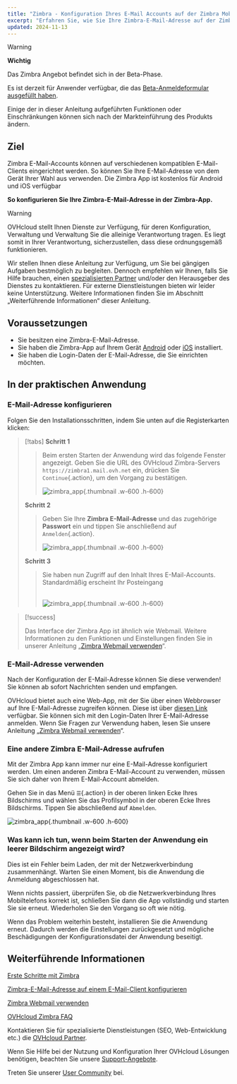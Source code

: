 ```yaml
---
title: "Zimbra - Konfiguration Ihres E-Mail Accounts auf der Zimbra Mobil-App"
excerpt: "Erfahren Sie, wie Sie Ihre Zimbra-E-Mail-Adresse auf der Zimbra Mobile-App für Android und iOS einrichten"
updated: 2024-11-13
---
```


<style>
.w-600 {
  max-width:600px !important;
}
.h-600 {
  max-height:600px !important;
}
</style>

> [!warning]
>
> **Wichtig**
>
> Das Zimbra Angebot befindet sich in der Beta-Phase.
>
> Es ist derzeit für Anwender verfügbar, die das [Beta-Anmeldeformular ausgefüllt haben](https://labs.ovhcloud.com/en/zimbra-beta/).
>
> Einige der in dieser Anleitung aufgeführten Funktionen oder Einschränkungen können sich nach der Markteinführung des Produkts ändern.

## Ziel

Zimbra E-Mail-Accounts können auf verschiedenen kompatiblen E-Mail-Clients eingerichtet werden. So können Sie Ihre E-Mail-Adresse von dem Gerät Ihrer Wahl aus verwenden. Die Zimbra App ist kostenlos für Android und iOS verfügbar

**So konfigurieren Sie Ihre Zimbra-E-Mail-Adresse in der Zimbra-App.**

> [!warning]
>
> OVHcloud stellt Ihnen Dienste zur Verfügung, für deren Konfiguration, Verwaltung und Verwaltung Sie die alleinige Verantwortung tragen. Es liegt somit in Ihrer Verantwortung, sicherzustellen, dass diese ordnungsgemäß funktionieren.
>
> Wir stellen Ihnen diese Anleitung zur Verfügung, um Sie bei gängigen Aufgaben bestmöglich zu begleiten. Dennoch empfehlen wir Ihnen, falls Sie Hilfe brauchen, einen [spezialisierten Partner](https://marketplace.ovhcloud.com/c/support-collaboration) und/oder den Herausgeber des Dienstes zu kontaktieren. Für externe Dienstleistungen bieten wir leider keine Unterstützung. Weitere Informationen finden Sie im Abschnitt „Weiterführende Informationen“ dieser Anleitung.

## Voraussetzungen

- Sie besitzen eine Zimbra-E-Mail-Adresse.
- Sie haben die Zimbra-App auf Ihrem Gerät [Android](https://play.google.com/store/apps/details?id=com.zimbra.modernapp&hl=de) oder [iOS](https://apps.apple.com/cm/app/zimbra-email-collaboration/id1554848550) installiert.
- Sie haben die Login-Daten der E-Mail-Adresse, die Sie einrichten möchten.

## In der praktischen Anwendung

### E-Mail-Adresse konfigurieren

Folgen Sie den Installationsschritten, indem Sie unten auf die Registerkarten klicken:

> [!tabs]
> **Schritt 1**
>>
>> Beim ersten Starten der Anwendung wird das folgende Fenster angezeigt. Geben Sie die URL des OVHcloud Zimbra-Servers `https://zimbra1.mail.ovh.net` ein, drücken Sie `Continue`{.action}, um den Vorgang zu bestätigen.
>>
>> ![zimbra_app](images/zimbra_app_connect01.png){.thumbnail .w-600 .h-600}
>>
> **Schritt 2**
>>
>> Geben Sie Ihre **Zimbra E-Mail-Adresse** und das zugehörige **Passwort** ein und tippen Sie anschließend auf `Anmelden`{.action}.
>>
>> ![zimbra_app](images/zimbra_app_connect02.png){.thumbnail .w-600 .h-600}
>>
> **Schritt 3**
>>
>> Sie haben nun Zugriff auf den Inhalt Ihres E-Mail-Accounts. Standardmäßig erscheint Ihr Posteingang <br><br>
>>
>> ![zimbra_app](images/zimbra_app_inbox01.png){.thumbnail .w-600 .h-600}

> [!success]
>
> Das Interface der Zimbra App ist ähnlich wie Webmail. Weitere Informationen zu den Funktionen und Einstellungen finden Sie in unserer Anleitung „[Zimbra Webmail verwenden](/pages/web_cloud/email_and_collaborative_solutions/mx_plan/email_zimbra)“.

### E-Mail-Adresse verwenden

Nach der Konfiguration der E-Mail-Adresse können Sie diese verwenden! Sie können ab sofort Nachrichten senden und empfangen.

OVHcloud bietet auch eine Web-App, mit der Sie über einen Webbrowser auf Ihre E-Mail-Adresse zugreifen können. Diese ist über [diesen Link](/links/web/email) verfügbar. Sie können sich mit den Login-Daten Ihrer E-Mail-Adresse anmelden. Wenn Sie Fragen zur Verwendung haben, lesen Sie unsere Anleitung „[Zimbra Webmail verwenden](/pages/web_cloud/email_and_collaborative_solutions/)“.

### Eine andere Zimbra E-Mail-Adresse aufrufen <a name=„modify-settings“></a>

Mit der Zimbra App kann immer nur eine E-Mail-Adresse konfiguriert werden. Um einen anderen Zimbra E-Mail-Account zu verwenden, müssen Sie sich daher von Ihrem E-Mail-Account abmelden.

Gehen Sie in das Menü `☰`{.action} in der oberen linken Ecke Ihres Bildschirms und wählen Sie das Profilsymbol in der oberen Ecke Ihres Bildschirms. Tippen Sie abschließend auf `Abmelden`.

![zimbra_app](images/zimbra_app_settings01.png){.thumbnail .w-600 .h-600}

### Was kann ich tun, wenn beim Starten der Anwendung ein leerer Bildschirm angezeigt wird?

Dies ist ein Fehler beim Laden, der mit der Netzwerkverbindung zusammenhängt. Warten Sie einen Moment, bis die Anwendung die Anmeldung abgeschlossen hat.

Wenn nichts passiert, überprüfen Sie, ob die Netzwerkverbindung Ihres Mobiltelefons korrekt ist, schließen Sie dann die App vollständig und starten Sie sie erneut. Wiederholen Sie den Vorgang so oft wie nötig.

Wenn das Problem weiterhin besteht, installieren Sie die Anwendung erneut. Dadurch werden die Einstellungen zurückgesetzt und mögliche Beschädigungen der Konfigurationsdatei der Anwendung beseitigt.

## Weiterführende Informationen <a name="go-further"></a>

[Erste Schritte mit Zimbra](/pages/web_cloud/email_and_collaborative_solutions/zimbra/getting_started_zimbra)

[Zimbra-E-Mail-Adresse auf einem E-Mail-Client konfigurieren](/pages/web_cloud/email_and_collaborative_solutions/zimbra/zimbra_mail_apps)

[Zimbra Webmail verwenden](/pages/web_cloud/email_and_collaborative_solutions/mx_plan/email_zimbra)

[OVHcloud Zimbra FAQ](/pages/web_cloud/email_and_collaborative_solutions/mx_plan/faq-zimbra)

Kontaktieren Sie für spezialisierte Dienstleistungen (SEO, Web-Entwicklung etc.) die [OVHcloud Partner](/links/partner).

Wenn Sie Hilfe bei der Nutzung und Konfiguration Ihrer OVHcloud Lösungen benötigen, beachten Sie unsere [Support-Angebote](/links/support).

Treten Sie unserer [User Community](/links/community) bei.
